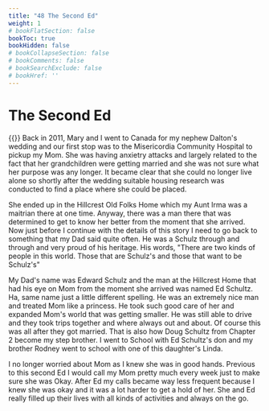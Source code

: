 ```yaml
---
title: "48 The Second Ed"
weight: 1
# bookFlatSection: false
bookToc: true
bookHidden: false
# bookCollapseSection: false
# bookComments: false
# bookSearchExclude: false
# bookHref: ''
---
```

# The Second Ed
{{<picture src="/images/Mom and Ed 2 and butterfly cake.png"  width="300 px">}}
Back in 2011, Mary and I went to Canada for my nephew Dalton's wedding and our first stop was to the Misericordia Community Hospital to pickup my Mom. She was having anxietry attacks and largely related to the fact that her grandchildren were getting married and she was not sure what her purpose was any longer. It became clear that she could no longer live alone so shortly after the wedding suitable housing research was conducted to find a place where she could be placed.

She ended up in the Hillcrest Old Folks Home which my Aunt Irma was a maitrian there at one time. Anyway, there was a man there that was determined to get to know her better from the moment that she arrived. Now just before I continue with the details of this story I need to go back to something that my Dad said quite often. He was a Schulz through and through and very proud of his heritage. His words, "There are two kinds of people in this world. Those that are Schulz's and those that want to be Schulz's"

My Dad's name was Edward Schulz and the man at the Hillcrest Home that had his eye on Mom from the moment she arrived was named Ed Schultz. Ha, same name just a little different spelling. He was an extremely nice man and treated Mom like a princess. He took such good care of her and expanded Mom's world that was getting smaller. He was still able to drive and they took trips together and where always out and about. Of course this was all after they got married. That is also how Doug Schultz from Chapter 2 become my step brother. I went to School with Ed Schultz's don and my brother Rodney went to school with one of this daughter's Linda.

I no longer worried about Mom as I knew she was in good hands. Previous to this second Ed I would call my Mom pretty much every week just to make sure she was Okay. After Ed my calls became way less frequent because I knew she was okay and it was a lot harder to get a hold of her. She and Ed really filled up their lives with all kinds of activities and always on the go.